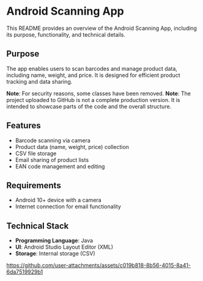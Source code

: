 # Android Scanning App

This README provides an overview of the Android Scanning App, including its purpose, functionality, and technical details.

## Purpose
The app enables users to scan barcodes and manage product data, including name, weight, and price. It is designed for efficient product tracking and data sharing.

**Note**: For security reasons, some classes have been removed.
**Note**: The project uploaded to GitHub is not a complete production version. It is intended to showcase parts of the code and the overall structure.

## Features
- Barcode scanning via camera
- Product data (name, weight, price) collection
- CSV file storage
- Email sharing of product lists
- EAN code management and editing

## Requirements
- Android 10+ device with a camera
- Internet connection for email functionality

## Technical Stack
- **Programming Language**: Java
- **UI**: Android Studio Layout Editor (XML)
- **Storage**: Internal storage (CSV)






https://github.com/user-attachments/assets/c019b818-8b56-4015-8a41-6da7519929b1




